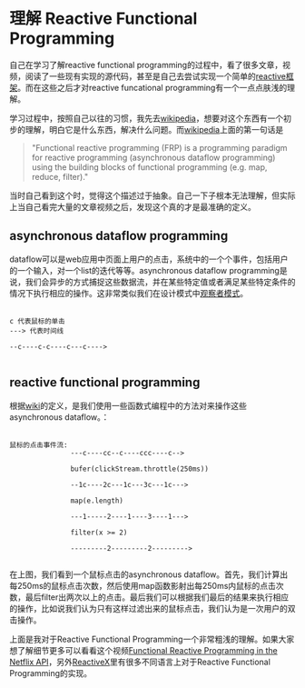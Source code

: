 # 理解 Reactive Functional Programming


自己在学习了解reactive functional programming的过程中，看了很多文章，视频，阅读了一些现有实现的源代码，甚至是自己去尝试实现一个简单的[reactive框架][1]。而在这些之后才对reactive funcational programming有一个一点点肤浅的理解。

学习过程中，按照自己以往的习惯，我先去[wikipedia][2]，想要对这个东西有一个初步的理解，明白它是什么东西，解决什么问题。而[wikipedia][2]上面的第一句话是

>"Functional reactive programming (FRP) is a programming paradigm for reactive programming (asynchronous dataflow programming) using the building blocks of functional programming (e.g. map, reduce, filter)."

当时自己看到这个时，觉得这个描述过于抽象。自己一下子根本无法理解，但实际上当自己看完大量的文章视频之后，发现这个真的才是最准确的定义。

## asynchronous dataflow programming

dataflow可以是web应用中页面上用户的点击，系统中的一个个事件，包括用户的一个输入，对一个list的迭代等等。asynchronous dataflow programming是说，我们会异步的方式捕捉这些数据流，并在某些特定值或者满足某些特定条件的情况下执行相应的操作。这非常类似我们在设计模式中[观察者模式][3]。

<pre>
    <code>
c 代表鼠标的单击
---> 代表时间线

--c----c-c----c---c---->
    </code>
</pre>

## reactive functional programming

根据[wiki][1]的定义，是我们使用一些函数式编程中的方法对来操作这些asynchronous dataflow。：

<pre>
    <code>
鼠标的点击事件流:
               ---c----cc--c----ccc----c-->

               bufer(clickStream.throttle(250ms))

               --1c----2c---1c---3c---1c--->

               map(e.length)

               ---1-----2----1----3----1--->

               filter(x >= 2)

               ---------2---------2--------->
    </code>
</pre>

在上图，我们看到一个鼠标点击的asynchronous dataflow。首先，我们计算出每250ms的鼠标点击次数，然后使用map函数影射出每250ms内鼠标的点击次数，最后filter出两次以上的点击。最后我们可以根据我们最后的结果来执行相应的操作，比如说我们认为只有这样过滤出来的鼠标点击，我们认为是一次用户的双击操作。

上面是我对于Reactive Functional Programming一个非常粗浅的理解。如果大家想了解细节更多可以看看这个视频[Functional Reactive Programming in the Netflix API](http://www.infoq.com/presentations/Netflix-API-rxjava-hystrix)，另外[ReactiveX](https://github.com/ReactiveX)里有很多不同语言上对于Reactive Functional Programming的实现。


[1]: https://github.com/droxer/RxGo/    "RxGo"
[2]: https://en.wikipedia.org/wiki/Functional_reactive_programming/  "wikipidea"
[3]: https://en.wikipedia.org/wiki/Observer_pattern/    "observer pattern"
[4]: https://github.com/ReactiveX/RxJava    "RxJava"
